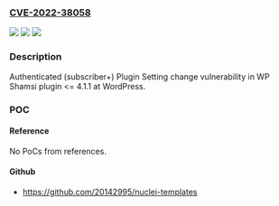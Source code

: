 ### [CVE-2022-38058](https://cve.mitre.org/cgi-bin/cvename.cgi?name=CVE-2022-38058)
![](https://img.shields.io/static/v1?label=Product&message=WP%20Shamsi%20(WordPress%20plugin)&color=blue)
![](https://img.shields.io/static/v1?label=Version&message=%3C%3D%204.1.1%3C%3D%204.1.1%20&color=brighgreen)
![](https://img.shields.io/static/v1?label=Vulnerability&message=CWE-264%20Permissions%2C%20Privileges%2C%20and%20Access%20Controls&color=brighgreen)

### Description

Authenticated (subscriber+) Plugin Setting change vulnerability in WP Shamsi plugin <= 4.1.1 at WordPress.

### POC

#### Reference
No PoCs from references.

#### Github
- https://github.com/20142995/nuclei-templates

